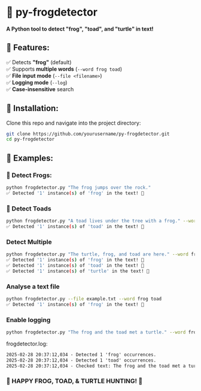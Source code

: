 # 🐸 py-frogdetector

**A Python tool to detect "frog", "toad", and "turtle" in text!**

## 🎯 Features:
✅ Detects **"frog"** (default)  
✅ Supports **multiple words** (`--word frog toad`)  
✅ **File input mode** (`--file <filename>`)  
✅ **Logging mode** (`--log`)  
✅ **Case-insensitive** search  

## 🚀 Installation:
Clone this repo and navigate into the project directory:
```sh
git clone https://github.com/yourusername/py-frogdetector.git
cd py-frogdetector
```

## 📃 Examples:
### 🐸 Detect Frogs:
```sh
python frogdetector.py "The frog jumps over the rock."
✅ Detected '1' instance(s) of 'frog' in the text! 🐸
```
### 🐸 Detect Toads
```sh
python frogdetector.py "A toad lives under the tree with a frog." --word toad
✅ Detected '1' instance(s) of 'toad' in the text! 🐸
```
### Detect Multiple
```sh
python frogdetector.py "The turtle, frog, and toad are here." --word frog toad turtle
✅ Detected '1' instance(s) of 'frog' in the text! 🐸
✅ Detected '1' instance(s) of 'toad' in the text! 🐸
✅ Detected '1' instance(s) of 'turtle' in the text! 🐸
```
### Analyse a text file
```sh
python frogdetector.py --file example.txt --word frog toad
✅ Detected '1' instance(s) of 'frog' in the text! 🐸
```
### Enable logging
```sh
python frogdetector.py "The frog and the toad met a turtle." --word frog toad --log
```
frogdetector.log:
```txt
2025-02-28 20:37:12,034 - Detected 1 'frog' occurrences.
2025-02-28 20:37:12,034 - Detected 1 'toad' occurrences.
2025-02-28 20:37:12,034 - Checked text: The frog and the toad met a turtle.... | Results: {'frog': 1, 'toad': 1}
```
### 🐸 HAPPY FROG, TOAD, & TURTLE HUNTING! 🐸

